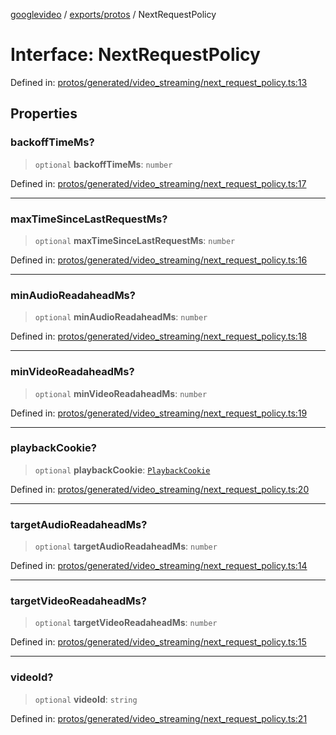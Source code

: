 [googlevideo](../../../README.md) / [exports/protos](../README.md) / NextRequestPolicy

# Interface: NextRequestPolicy

Defined in: [protos/generated/video\_streaming/next\_request\_policy.ts:13](https://github.com/LuanRT/googlevideo/blob/5b84100979befab767d819a9606dde964d469341/protos/generated/video_streaming/next_request_policy.ts#L13)

## Properties

### backoffTimeMs?

> `optional` **backoffTimeMs**: `number`

Defined in: [protos/generated/video\_streaming/next\_request\_policy.ts:17](https://github.com/LuanRT/googlevideo/blob/5b84100979befab767d819a9606dde964d469341/protos/generated/video_streaming/next_request_policy.ts#L17)

***

### maxTimeSinceLastRequestMs?

> `optional` **maxTimeSinceLastRequestMs**: `number`

Defined in: [protos/generated/video\_streaming/next\_request\_policy.ts:16](https://github.com/LuanRT/googlevideo/blob/5b84100979befab767d819a9606dde964d469341/protos/generated/video_streaming/next_request_policy.ts#L16)

***

### minAudioReadaheadMs?

> `optional` **minAudioReadaheadMs**: `number`

Defined in: [protos/generated/video\_streaming/next\_request\_policy.ts:18](https://github.com/LuanRT/googlevideo/blob/5b84100979befab767d819a9606dde964d469341/protos/generated/video_streaming/next_request_policy.ts#L18)

***

### minVideoReadaheadMs?

> `optional` **minVideoReadaheadMs**: `number`

Defined in: [protos/generated/video\_streaming/next\_request\_policy.ts:19](https://github.com/LuanRT/googlevideo/blob/5b84100979befab767d819a9606dde964d469341/protos/generated/video_streaming/next_request_policy.ts#L19)

***

### playbackCookie?

> `optional` **playbackCookie**: [`PlaybackCookie`](PlaybackCookie.md)

Defined in: [protos/generated/video\_streaming/next\_request\_policy.ts:20](https://github.com/LuanRT/googlevideo/blob/5b84100979befab767d819a9606dde964d469341/protos/generated/video_streaming/next_request_policy.ts#L20)

***

### targetAudioReadaheadMs?

> `optional` **targetAudioReadaheadMs**: `number`

Defined in: [protos/generated/video\_streaming/next\_request\_policy.ts:14](https://github.com/LuanRT/googlevideo/blob/5b84100979befab767d819a9606dde964d469341/protos/generated/video_streaming/next_request_policy.ts#L14)

***

### targetVideoReadaheadMs?

> `optional` **targetVideoReadaheadMs**: `number`

Defined in: [protos/generated/video\_streaming/next\_request\_policy.ts:15](https://github.com/LuanRT/googlevideo/blob/5b84100979befab767d819a9606dde964d469341/protos/generated/video_streaming/next_request_policy.ts#L15)

***

### videoId?

> `optional` **videoId**: `string`

Defined in: [protos/generated/video\_streaming/next\_request\_policy.ts:21](https://github.com/LuanRT/googlevideo/blob/5b84100979befab767d819a9606dde964d469341/protos/generated/video_streaming/next_request_policy.ts#L21)

